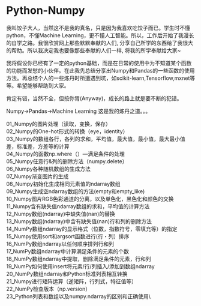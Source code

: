 # Python-Numpy

我叫饺子大人，当然这不是我的真名，只是因为我喜欢吃饺子而已。学生时不懂python，不懂Machine Learning，更不懂人工智能。所以，工作后开始了我漫长的自学之路。我很欣赏网上那些默默奉献的人们, 分享自己所学的东西给了我很大的帮助。所以我决定我也要像那些奉献的人们一样, 将我的所学奉献给大家~

我将假设你已经有了一定的python基础，而是在日常的使用中为不知道某个函数的功能而发愁的小伙伴。在此我先总结分享出Numpy和Pandas的一些函数的使用方法。再总结个人的一些炼丹时所遭遇到坑，如scikit-learn,Tensorflow,mxnet等等。希望能够帮助到大家。

肯定有错，当然不全，但按你胃(Anyway)，成长的路上就是要不断的犯错。 

Numpy→Pandas→Machine Learning 这是我的炼丹之道。。。

01_Numpy的图片处理（读取，变换，保存）\
02_Numpy的One-hot形式的转换（eye，identity）\
03_Numpy的数组各行，各列的求和，平均值，最大值，最小值，最大最小值差，标准差，方差等的计算\
04_Numpy的函数np.where（）—满足条件的处理\
05_Numpy任意行&列的删除方法（numpy.delete）\
06_Numpy各种随机数组的生成方法\
07_Numpy渐变图片的生成\
08_Numpy初始化生成相同元素值的ndarray数组\
09_Numpy生成空ndarray数组的方法(empty和empty_like)\
10_Numpy图片RGB色彩通道的分离，以及单色化，黑色化和颜色的交换\
11_Numpy含有缺失值ndarray数组的求和，平均值的计算方法\
12_Numpy数组(ndarray)中缺失值(nan)的替换\
13_Numpy数组(ndarray)中含有缺失值(nan)行和列的删除方法\
14_NumPy数组ndarray的显示格式（位数，指数符号，零填充等）的指定\
15_Numpy使用sort和argsort函数进行(行・列）排序\
16_NumPy数组ndarray以任何顺序排列行和列\
17_NumPy数组ndarray中计算满足条件的元素的个数\
18_NumPy数组ndarray中提取，删除满足条件的元素，行和列\
19_NumPy如何使用insert将元素/行/列插入/添加到数组ndarray\
20_NumPy数组ndarray和Python标准列表相互转换\
21_Numpy进行矩阵运算（逆矩阵，行列式，特征值等）\
22_NumPy检查版本（np.version）\
23_Python列表和数组以及numpy.ndarray的区别和正确使用\
